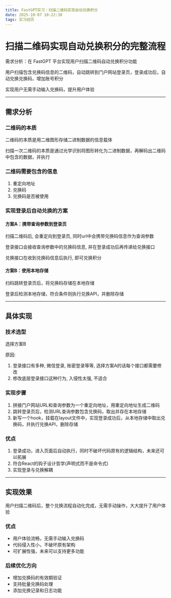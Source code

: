 ```yaml
---
title: FastGPT实习：扫描二维码实现自动兑换积分
date: 2025-10-07 10:22:38
tags: 实习经历
---
```


# 扫描二维码实现自动兑换积分的完整流程

需求分析：在 FastGPT 平台实现用户扫描二维码自动兑换积分功能

用户扫描包含兑换码信息的二维码，自动跳转到门户网站登录页，登录成功后，自动兑换兑换码，增加账号积分

实现用户无需手动输入兑换码，提升用户体验

---

## 需求分析

### 二维码的本质

二维码的本质是用二维图形存储二进制数据的信息载体

扫描一次二维码的本质是通过光学识别将图形转化为二进制数据，再解码出二维码中包含的数据，并执行

### 二维码需要包含的信息

1. 重定向地址
2. 兑换码
3. 兑换码是否被使用

### 实现登录后自动兑换的方案

#### 方案A：携带查询参数到登录页

扫描二维码后, 会重定向到登录页, 同时url中会携带兑换码信息作为查询参数

登录接口会接收查询参数中的兑换码信息, 并在登录成功后再传递给兑换接口

兑换接口在收到兑换码信息后执行, 即可兑换积分

#### 方案B：使用本地存储

扫码跳转登录页后，将兑换码存储在本地存储

登录后检测本地存储，符合条件则执行兑换API，并删除存储

---

## 具体实现

### 技术选型

选择方案B

原因:
1. 登录接口有多种, 微信登录, 账密登录等等, 选择方案A的话每个接口都需要修改
2. 修改底层登录接口这种行为, 入侵性太强, 不适合

### 实现步骤

1. 拼接门户网站URL和查询参数为一个重定向地址，用重定向地址生成二维码
2. 跳转登录页后，检测URL查询参数包含兑换码，取出并存在本地存储
3. 新写一个hook，挂载在layout文件中，实现登录成功后，从本地存储中取出兑换码，并执行兑换API，删除存储

### 优点

1. 登录成功，进入页面后自动执行，同时不破坏代码原有的逻辑结构，未来还可以拓展
2. 符合React的钩子设计哲学(声明式而不是命令式)
3. 实现登录与兑换解耦

---

## 实现效果

用户扫描二维码后，整个兑换流程自动化完成，无需手动操作，大大提升了用户体验

### 优点

- 用户体验流畅，无需手动输入兑换码
- 代码侵入性小，不破坏原有架构
- 可扩展性强，未来可以支持更多功能

### 后续优化方向

- 增加兑换码的有效期验证
- 支持批量兑换码处理
- 添加兑换记录和日志功能